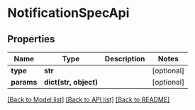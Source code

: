 # NotificationSpecApi

## Properties
Name | Type | Description | Notes
------------ | ------------- | ------------- | -------------
**type** | **str** |  | [optional] 
**params** | **dict(str, object)** |  | [optional] 

[[Back to Model list]](../README.md#documentation-for-models) [[Back to API list]](../README.md#documentation-for-api-endpoints) [[Back to README]](../README.md)


